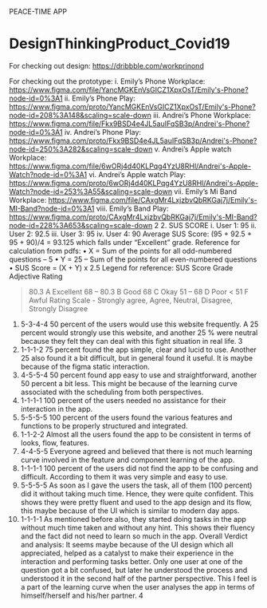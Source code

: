 PEACE-TIME APP
# DesignThinkingProduct_Covid19
For checking out design: 
https://dribbble.com/workprinond

For checking out the prototype: 
i. Emily’s Phone Workplace: https://www.figma.com/file/YancMGKEnVsGICZ1XpxOsT/Emily's-Phone?node-id=0%3A1
ii. Emily’s Phone Play:
https://www.figma.com/proto/YancMGKEnVsGICZ1XpxOsT/Emily's-Phone?node-id=208%3A148&scaling=scale-down
iii. Andrei’s Phone Workplace:
https://www.figma.com/file/Fkx9BSD4e4JL5auIFqSB3p/Andrei's-Phone?node-id=0%3A1
iv. Andrei’s Phone Play: https://www.figma.com/proto/Fkx9BSD4e4JL5auIFqSB3p/Andrei's-Phone?node-id=250%3A282&scaling=scale-down
v. Andrei’s Apple watch Workplace:
https://www.figma.com/file/6wORj4d40KLPqg4YzU8RHl/Andrei's-Apple-Watch?node-id=0%3A1
vi. Andrei’s Apple watch Play: https://www.figma.com/proto/6wORj4d40KLPqg4YzU8RHl/Andrei's-Apple-Watch?node-id=253%3A55&scaling=scale-down
vii. Emily’s Mi Band Workplace:
https://www.figma.com/file/CAxgMr4LxjzbvQbRKGaj7j/Emily's-MI-Band?node-id=0%3A1
viii. Emily’s Band Play: https://www.figma.com/proto/CAxgMr4LxjzbvQbRKGaj7j/Emily's-MI-Band?node-id=228%3A653&scaling=scale-down
2
2. SUS SCORE
i. User 1: 95
ii. User 2: 92.5
iii. User 3: 95
iv. User 4: 90
Average SUS Score: (95 + 92.5 + 95 + 90)/4 = 93.125 which falls under “Excellent” grade.
Reference for calculation from pdfs:
• X = Sum of the points for all odd-numbered questions – 5
• Y = 25 – Sum of the points for all even-numbered questions
• SUS Score = (X + Y) x 2.5
Legend for reference:
SUS Score
Grade
Adjective Rating
> 80.3
A
Excellent
68 – 80.3
B
Good
68
C
Okay
51 – 68
D
Poor
< 51
F
Awful
Rating Scale - Strongly agree, Agree, Neutral, Disagree, Strongly Disagree
1. 5-3-4-4
50 percent of the users would use this website frequently. A 25 percent would strongly use this website, and another 25 % were neutral because they felt they can deal with this fight situation in real life.
3
2. 1-1-1-2
75 percent found the app simple, clear and lucid to use. Another 25 also found it a bit difficult, but in general found it useful. It is maybe because of the figma static interaction.
3. 4-5-5-4
50 percent found app easy to use and straightforward, another 50 percent a bit less. This might be because of the learning curve associated with the scheduling from both perspectives.
4. 1-1-1-1
100 percent of the users needed no assistance for their interaction in the app.
5. 5-5-5-5
100 percent of the users found the various features and functions to be properly structured and integrated.
6. 1-1-2-2
Almost all the users found the app to be consistent in terms of looks, flow, features.
7. 4-4-5-5
Everyone agreed and believed that there is not much learning curve involved in the feature and component learning of the app.
8. 1-1-1-1
100 percent of the users did not find the app to be confusing and difficult. According to them it was very simple and easy to use.
9. 5-5-5-5
As soon as I gave the users the task, all of them (100 percent) did it without taking much time. Hence, they were quite confident. This shows they were pretty fluent and used to the app design and its flow, this maybe because of the UI which is similar to modern day apps.
10. 1-1-1-1
As mentioned before also, they started doing tasks in the app without much time taken and without any hint. This shows their fluency and the fact did not need to learn so much in the app.
Overall Verdict and analysis:
It seems maybe because of the UI design which all appreciated, helped as a catalyst to make their experience in the interaction and performing tasks better. Only one user at one of the question got a bit confused, but later he understood the process and understood it in the second half of the partner perspective. This I feel is a part of the learning curve when the user analyses the app in terms of himself/herself and his/her partner.
4
